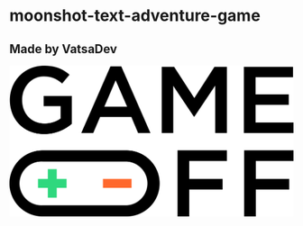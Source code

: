 # moonshot-text-adventure-game
## Made by VatsaDev
![github game jam 2020](https://github.com/VatsaDev/moonshot/blob/main/favicon.png "Made for the github game jam")
